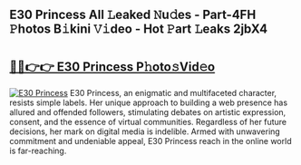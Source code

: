 ## E30 Princess All 𝙻eaked 𝙽u𝚍es - Part-4FH 𝙿hotos B𝚒kini 𝚅𝚒deo - Hot 𝙿art 𝙻eaks 2jbX4

# <h2><a href="http://ld268f.urlbe.top/?page=E30+Princess">🔗🔗👉👉 E30 Princess P𝚑oto𝚜Vid𝚎o</a></h2>

[![E30 Princess](https://i.imgur.com/eBuTRDB.gif)](http://ld268f.urlbe.top/?page=E30+Princess)
E30 Princess, an enigmatic and multifaceted character, resists simple labels. Her unique approach to building a web presence has allured and offended followers, stimulating debates on artistic expression, consent, and the essence of virtual communities. Regardless of her future decisions, her mark on digital media is indelible. Armed with unwavering commitment and undeniable appeal, E30 Princess reach in the online world is far-reaching.
